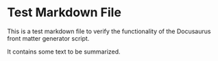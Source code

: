 # Test Markdown File

This is a test markdown file to verify the functionality of the Docusaurus front matter generator script.

It contains some text to be summarized.